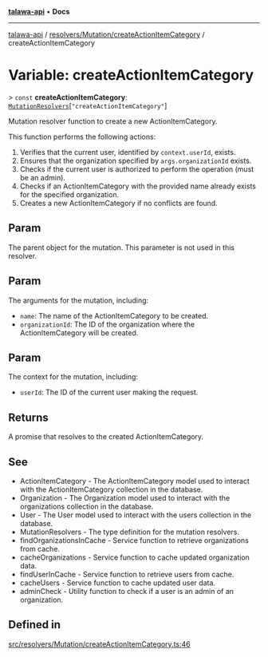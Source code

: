 [**talawa-api**](../../../../README.md) • **Docs**

***

[talawa-api](../../../../modules.md) / [resolvers/Mutation/createActionItemCategory](../README.md) / createActionItemCategory

# Variable: createActionItemCategory

\> `const` **createActionItemCategory**: [`MutationResolvers`](../../../../types/generatedGraphQLTypes/type-aliases/MutationResolvers.md)\[`"createActionItemCategory"`\]

Mutation resolver function to create a new ActionItemCategory.

This function performs the following actions:
1. Verifies that the current user, identified by `context.userId`, exists.
2. Ensures that the organization specified by `args.organizationId` exists.
3. Checks if the current user is authorized to perform the operation (must be an admin).
4. Checks if an ActionItemCategory with the provided name already exists for the specified organization.
5. Creates a new ActionItemCategory if no conflicts are found.

## Param

The parent object for the mutation. This parameter is not used in this resolver.

## Param

The arguments for the mutation, including:
  - `name`: The name of the ActionItemCategory to be created.
  - `organizationId`: The ID of the organization where the ActionItemCategory will be created.

## Param

The context for the mutation, including:
  - `userId`: The ID of the current user making the request.

## Returns

A promise that resolves to the created ActionItemCategory.

## See

 - ActionItemCategory - The ActionItemCategory model used to interact with the ActionItemCategory collection in the database.
 - Organization - The Organization model used to interact with the organizations collection in the database.
 - User - The User model used to interact with the users collection in the database.
 - MutationResolvers - The type definition for the mutation resolvers.
 - findOrganizationsInCache - Service function to retrieve organizations from cache.
 - cacheOrganizations - Service function to cache updated organization data.
 - findUserInCache - Service function to retrieve users from cache.
 - cacheUsers - Service function to cache updated user data.
 - adminCheck - Utility function to check if a user is an admin of an organization.

## Defined in

[src/resolvers/Mutation/createActionItemCategory.ts:46](https://github.com/PalisadoesFoundation/talawa-api/blob/f1c816bca43cc03a8c1bd303394e2550a50db017/src/resolvers/Mutation/createActionItemCategory.ts#L46)
